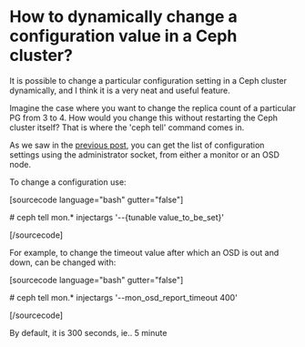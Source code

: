 # How to dynamically change a configuration value in a Ceph cluster?


It is possible to change a particular configuration setting in a Ceph cluster dynamically, and I think it is a very neat and useful feature.

Imagine the case where you want to change the replica count of a particular PG from 3 to 4. How would you change this without restarting the Ceph cluster itself? That is where the 'ceph tell' command comes in.

As we saw in the [previous post](https://arvimal.wordpress.com/2015/05/27/how-can-we-get-a-list-of-all-the-configurations-from-a-ceph-cluster-node/), you can get the list of configuration settings using the administrator socket, from either a monitor or an OSD node.

To change a configuration use:

\[sourcecode language="bash" gutter="false"\]

\# ceph tell mon.\* injectargs '--{tunable value\_to\_be\_set}'

\[/sourcecode\]

For example, to change the timeout value after which an OSD is out and down, can be changed with:

\[sourcecode language="bash" gutter="false"\]

\# ceph tell mon.\* injectargs '--mon\_osd\_report\_timeout 400'

\[/sourcecode\]

By default, it is 300 seconds, ie.. 5 minute

